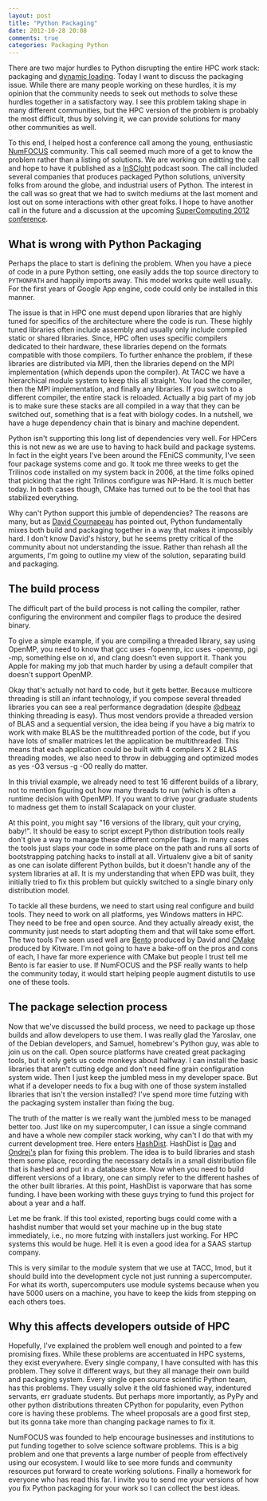 ```yaml
---
layout: post
title: "Python Packaging"
date: 2012-10-28 20:08
comments: true
categories: Packaging Python
---
```


There are two major hurdles to Python disrupting the entire HPC work stack:
packaging and [dynamic loading](http://pyvideo.org/video/1201/solving-the-import-problem-scalable-dynamic-load). Today I want to discuss the packaging issue.
While there are many people working on these hurdles, it is my opinion that the
community needs to seek out methods to solve these hurdles together in a
satisfactory way. I see this problem taking shape in many different
communities, but the HPC version of the problem is probably the most difficult,
thus by solving it, we can provide solutions for many other communities as well.

To this end, I helped host a conference call among the young, enthusiastic
[NumFOCUS](http://numfocus.org/) community.  This call seemed much more of a
get to know the problem rather than a listing of solutions.  We are working on
editting the call and hope to have it published as a
[InSCIght](http://www.inscight.org) podcast soon.  The call included several
companies that produces packaged Python solutions, university folks from around
the globe, and industrial users of Python.  The interest in the call was so
great that we had to switch mediums at the last moment and lost out on some
interactions with other great folks.  I hope to have another call in the future
and a discussion at the upcoming [SuperComputing 2012 conference](http://sc12.supercomputing.org/schedule/event_detail.php?evid=bof154).

## What is wrong with Python Packaging

Perhaps the place to start is defining the problem.  When you have a piece of
code in a pure Python setting, one easily adds the top source directory to
`PYTHONPATH` and happily imports away.  This model works quite well
usually. For the first years of Google App engine, code could only be installed
in this manner.

The issue is that in HPC one must depend upon libraries that are highly tuned
for specifics of the architecture where the code is run.  These highly tuned
libraries often include assembly and usually only include compiled static or
shared libraries.  Since, HPC often uses specific compilers dedicated to their
hardware, these libraries depend on the formats compatible with those
compilers.  To further enhance the problem, if these libraries are distributed
via MPI, then the libraries depend on the MPI implementation (which depends
upon the compiler).  At TACC we have a hierarchical module system to keep this
all straight.  You load the compiler, then the MPI implementation, and finally
any libraries.  If you switch to a different compiler, the entire stack is
reloaded.  Actually a big part of my job is to make sure these stacks are all
compiled in a way that they can be switched out, something that is a feat with
biology codes. In a nutshell, we have a huge dependency chain that is binary
and machine dependent.

Python isn't supporting this long list of dependencies very well.  For HPCers
this is not new as we are use to having to hack build and package systems.  In
fact in the eight years I've been around the FEniCS community, I've seen four
package systems come and go.  It took me three weeks to get the Trilinos code
installed on my system back in 2006, at the time folks opined that picking that
the right Trilinos configure was NP-Hard. It is much better today. In both cases
though, CMake has turned out to be the tool that has stabilized everything.

Why can't Python support this jumble of dependencies?  The reasons are many,
but as [David Cournapeau](https://twitter.com/cournape) has pointed out, Python
fundamentally mixes both build and packaging together in a way that makes it
impossibly hard.  I don't know David's history, but he seems pretty critical of
the community about not understanding the issue.  Rather than rehash all the
arguments, I'm going to outline my view of the solution, separating build and
packaging.

## The build process

The difficult part of the build process is not calling the compiler, rather
configuring the environment and compiler flags to produce the desired binary.

To give a simple example, if you are compiling a threaded library, say using
OpenMP, you need to know that gcc uses -fopenmp, icc uses -openmp, pgi
-mp, something else on xl, and clang doesn't even support it.  Thank you
Apple for making my job that much harder by using a default compiler that
doesn't support OpenMP.  

Okay that's actually not hard to code, but it gets better.  Because multicore
threading is still an infant technology, if you compose several threaded
libraries you can see a real performance degradation (despite
[@dbeaz](https://twitter.com/dabeaz) thinking threading is easy). Thus most
vendors provide a threaded version of BLAS and a sequential version, the idea
being if you have a big matrix to work with make BLAS be the multithreaded
portion of the code, but if you have lots of smaller matrices let the
application be multithreaded.  This means that each application could be built
with 4 compilers X 2 BLAS threading modes, we also need to throw in debugging
and optimized modes as yes -O3 versus -g -O0 really do matter.

In this trivial example, we already need to test 16 different builds of a
library, not to mention figuring out how many threads to run (which is often a
runtime decision with OpenMP). If you want to drive your graduate students to
madness get them to install Scalapack on your cluster.

At this point, you might say "16 versions of the library, quit your crying,
baby!". It should be easy to script except Python distribution tools really
don't give a way to manage these different compiler flags.  In many cases the
tools just slaps your code in some place on the path and runs all sorts of
bootstrapping patching hacks to install at all.  Virtualenv give a bit of sanity as
one can isolate different Python builds, but it doesn't handle any of the
system libraries at all.  It is my understanding that when EPD was built, they
initially tried to fix this problem but quickly switched to a single binary
only distribution model.

To tackle all these burdens, we need to start using real configure and build
tools.  They need to work on all platforms, yes Windows matters in HPC. They
need to be free and open source. And they actually already exist, the community
just needs to start adopting them and that will take some effort.  The two
tools I've seen used well are [Bento](http://cournape.github.com/Bento/)
produced by David and [CMake](http://www.cmake.org/) produced by Kitware.  I'm
not going to have a bake-off on the pros and cons of each, I have far more
experience with CMake but people I trust tell me Bento is far easier to use. If
NumFOCUS and the PSF really wants to help the community today, it would start
helping people augment distutils to use one of these tools.

## The package selection process

Now that we've discussed the build process, we need to package up those builds
and allow developers to use them.  I was really glad the Yaroslav, one of the
Debian developers, and Samuel, homebrew's Python guy, was able to join us on
the call.  Open source platforms have created great packaging tools, but it
only gets us code monkeys about halfway.  I can install the basic libraries
that aren't cutting edge and don't need fine grain configuration system
wide. Then I just keep the jumbled mess in my developer space.  But what if a
developer needs to fix a bug with one of those system installed libraries that
isn't the version installed? I've spend more time futzing with the packaging
system installer than fixing the bug.

The truth of the matter is we really want the jumbled mess to be managed better
too.  Just like on my supercomputer, I can issue a single command and have a
whole new compiler stack working, why can't I do that with my current
development tree.  Here enters
[HashDist](https://github.com/hashdist/hashdist/wiki).  HashDist is
[Dag](http://folk.uio.no/dagss/) and [Ondrej's](http://ondrejcertik.com/) plan
for fixing this problem.  The idea is to build libraries and stash them some
place, recording the necessary details in a small distribution file that is
hashed and put in a database store.  Now when you need to build different
versions of a library, one can simply refer to the different hashes of the
other built libraries. At this point, HashDist is vaporware that has some
funding.  I have been working with these guys trying to fund this project for
about a year and a half.

Let me be frank.  If this tool existed, reporting bugs could come with a
hashdist number that would set your machine up in the bug state immediately,
i.e., no more futzing with installers just working.  For HPC systems this would
be huge. Hell it is even a good idea for a SAAS startup company.

This is very similar to the module system that we use at TACC, lmod, but it
should build into the development cycle not just running a supercomputer.  For
what its worth, supercomputers use module systems because when you have 5000
users on a machine, you have to keep the kids from stepping on each others
toes.

## Why this affects developers outside of HPC

Hopefully, I've explained the problem well enough and pointed to a few
promising fixes.  While these problems are accentuated in HPC systems, they
exist everywhere.  Every single company, I have consulted with has this
problem.  They solve it different ways, but they all manage their own build and
packaging system.  Every single open source scientific Python team, has this
problems.  They usually solve it the old fashioned way, indentured servants, err
graduate students.  But perhaps more importantly, as PyPy and other python
distributions threaten CPython for popularity, even Python core is having these
problems. The wheel proposals are a good first step, but its gonna take more
than changing package names to fix it.

NumFOCUS was founded to help encourage businesses and institutions to put
funding together to solve science software problems. This is a big problem and
one that prevents a large number of people from effectively using our
ecosystem.  I would like to see more funds and community resources put forward
to create working solutions. Finally a homework for everyone who has read this
far. I invite you to send me your versions of how you fix Python
packaging for your work so I can collect the best ideas.
